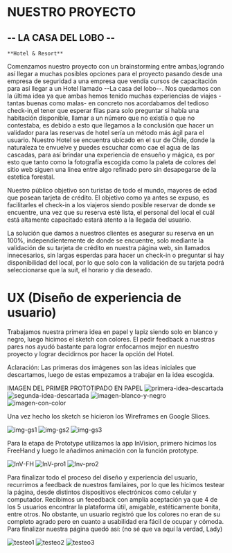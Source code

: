 # NUESTRO PROYECTO
## **-- LA CASA DEL LOBO --**  
    **Hotel & Resort**

Comenzamos nuestro proyecto con un brainstorming entre ambas,logrando así llegar a muchas posibles opciones para el proyecto pasando desde una empresa de seguridad a una empresa que vendía cursos de capacitación para así llegar a un Hotel llamado --La casa del lobo--. Nos quedamos con la última idea ya que ambas hemos tenido muchas experiencias de viajes -tantas buenas como malas- en concreto nos acordabamos del tedioso check-in,el tener que esperar filas para solo preguntar si había una habitación disponible, llamar a un número que no existía o que no contestaba, es debido a esto que llegamos a la conclusión que hacer un validador para las reservas de hotel sería un método más ágil para el usuario. 
Nuestro Hotel se encuentra ubicado en el sur de Chile, donde la naturaleza te envuelve y puedes escuchar como cae el agua de las cascadas, para así brindar una experiencia de ensueño y mágica, es por esto que tanto como la fotografía escogida como la paleta de colores del sitio web siguen una linea entre algo refinado pero sin desapegarse de la estetica forestal.

Nuestro público objetivo son turistas de todo el mundo, mayores de edad que posean tarjeta de crédito. El objetivo como ya antes se expuso, es facilitarles el check-in a los viajeros siendo posible reservar de donde se encuentre, una vez que su reserva esté lista, el personal del local el cuál está altamente capacitado estará atento a la llegada del usuario.

La solución que damos a nuestros clientes es asegurar su reserva en un 100%, independientemente de donde se encuentre, solo mediante la validación de su tarjeta de crédito en nuestra página web, sin llamados innecesarios, sin largas esperdas para hacer un check-in o preguntar si hay disponibilidad del local, por lo que solo con la validación de su tarjeta podrá seleccionarse que la suit, el horario y día deseado.

# UX (Diseño de experiencia de usuario)

Trabajamos nuestra primera idea en papel y lapiz siendo solo en blanco y negro, luego hicimos el sketch con colores. El pedir feedback a nuestras pares nos ayudó bastante para lograr enfocarnos mejor en nuestro proyecto y lograr decidirnos por hacer la opción del Hotel.

Aclaración: Las primeras dos imágenes son las ideas iniciales que descartamos, luego de estas empezamos a trabajar en la idea escogida.

IMAGEN DEL PRIMER PROTOTIPADO EN PAPEL
![primera-idea-descartada](papel1)
![segunda-idea-descartada](papel2)
![imagen-blanco-y-negro](sketchfinal)
![imagen-con-color](dibujofinal)

Una vez hecho los sketch se hicieron los Wireframes en Google Slices.

![img-gs1](GS1)
![img-gs2](GS2)
![img-gs3](GS3)

Para la etapa de Prototype utilizamos la app InVision, primero hicimos los FreeHand y luego le añadimos animación con la función prototype.

![InV-FH](InV-freehand)
![InV-pro1](InV-proto1)
![Inv-pro2](InV-proto2)

Para finalizar todo el proceso del diseño y experiencia del usuario, recurrimos a feedback de nuestros familaires, por lo que les hicimos testear la página, desde distintos dispositivos electrónicos como celular y computador. Recibimos un feeedback con amplia aceptación ya que 4 de los 5 usuarios encontrar la plataforma útil, amigable, estéticamente bonita, entre otros. No obstante, un usuario registró que los colores no eran de su completo agrado pero en cuanto a usabilidad era fácil de ocupar y cómoda. Para finalizar nuestra página quedó así: (no sé que va aquí la verdad, Lady)

![testeo1](Testeo1)
![testeo2](Testeo2)
![testeo3](Testeo3)
